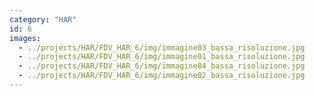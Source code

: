 ```yaml
---
category: "HAR"
id: 6
images:
  - ../projects/HAR/FDV_HAR_6/img/immagine03_bassa_risoluzione.jpg
  - ../projects/HAR/FDV_HAR_6/img/immagine01_bassa_risoluzione.jpg
  - ../projects/HAR/FDV_HAR_6/img/immagine04_bassa_risoluzione.jpg
  - ../projects/HAR/FDV_HAR_6/img/immagine02_bassa_risoluzione.jpg
---
```

